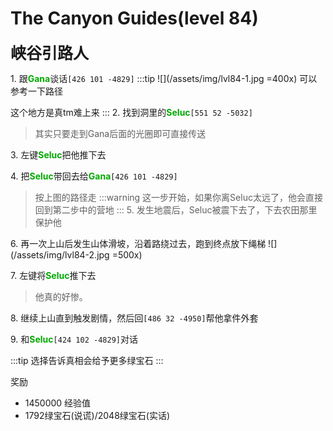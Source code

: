 # The Canyon Guides(level 84)
<span style="font-size: 25px;">**峡谷引路人**</span>

<span class="stage-index">1.</span> 跟<font color=00AA00>**Gana**</font>谈话`[426 101 -4829]`
:::tip
![](/assets/img/lvl84-1.jpg =400x)
可以参考一下路径

这个地方是真tm难上来
:::
<span class="stage-index">2.</span> 找到洞里的<font color=00AA00>**Seluc**</font>`[551 52 -5032]`
>其实只要走到Gana后面的光圈即可直接传送

<span class="stage-index">3.</span> 左键<font color=00AA00>**Seluc**</font>把他推下去

<span class="stage-index">4.</span> 把<font color=00AA00>**Seluc**</font>带回去给<font color=00AA00>**Gana**</font>`[426 101 -4829]`
>按上图的路径走
:::warning
这一步开始，如果你离Seluc太远了，他会直接回到第二步中的营地
:::
<span class="stage-index">5.</span> 发生地震后，Seluc被震下去了，下去农田那里保护他

<span class="stage-index">6.</span> 再一次上山后发生山体滑坡，沿着路绕过去，跑到终点放下绳梯
![](/assets/img/lvl84-2.jpg =500x)

<span class="stage-index">7.</span> 左键将<font color=00AA00>**Seluc**</font>推下去
>他真的好惨。

<span class="stage-index">8.</span> 继续上山直到触发剧情，然后回`[486 32 -4950]`帮他拿件外套

<span class="stage-index">9.</span> 和<font color=00AA00>**Seluc**</font>`[424 102 -4829]`对话

:::tip
选择告诉真相会给予更多绿宝石
:::

奖励
+ 1450000 经验值
+ 1792绿宝石(说谎)/2048绿宝石(实话)